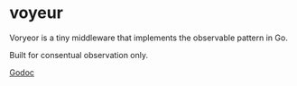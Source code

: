 # voyeur

Voryeor is a tiny middleware that implements the observable pattern in Go.

Built for consentual observation only.

[Godoc]

[Godoc]: https://godoc.org/cryptoscope.co/go/voyeur
